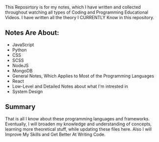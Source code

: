 This Reposirtory is for my notes, which I have written and collected throughout watching all types of Coding and Programming Educational Videos. I have written all the theory I CURRENTLY Know in this repository.

## Notes Are About:
  * JavaScript
  * Python
  * CSS
  * SCSS
  * NodeJS
  * MongoDB
  * General Notes, Which Applies to Most of the Programming Languages
  * React
  * Low-Level and Detailed Notes about what I'm intrested in
  * System Design

## Summary
That is all I know about these programming languages and frameworks. Eventually, I will broaden my knowledge and understanding of concepts, learning more theoretical stuff, while updating these files here. Also I will Improve My Skills and Get Better At Writing Code.
